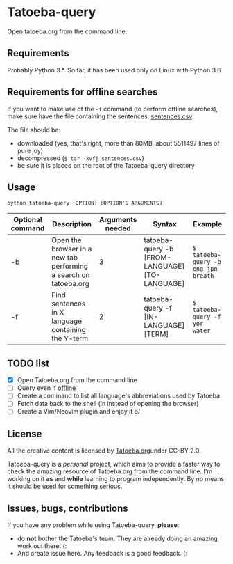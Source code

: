 # Tatoeba-query

Open tatoeba.org from the command line.

## Requirements 

Probably Python 3.\*. So far, it has been used only on Linux with Python 3.6.

## Requirements for offline searches

If you want to make use of the `-f` command (to perform offline searches), make
sure have the file containing the sentences:
[sentences.csv](http://downloads.tatoeba.org/exports/sentences.tar.bz2).

The file should be: 
- downloaded (yes, that's right, more than 80MB, about 5511497 lines of pure joy)
- decompressed (`$ tar -xvfj sentences.csv`)
- be sure it is placed on the root of the Tatoeba-query directory

## Usage 

```
python tatoeba-query [OPTION] [OPTION'S ARGUMENTS]
```

| Optional command | Description | Arguments needed | Syntax | Example |
|------------------|-------------|------------------|--------|---------|
| -b               | Open the browser in a new tab performing a search on tatoeba.org | 3 | tatoeba-query -b [FROM-LANGUAGE] [TO-LANGUAGE] | `$ tatoeba-query -b eng jpn breath` |
| -f               | Find sentences in X language containing the Y-term | 2 | tatoeba-query -f [IN-LANGUAGE] [TERM] | `$ tatoeba-query -f yor water` |


## TODO list

- [X] Open Tatoeba.org from the command line
- [ ] Query even if [offline](https://tatoeba.org/eng/downloads)
- [ ] Create a command to list all language's abbreviations used by Tatoeba
- [ ] Fetch data back to the shell (in instead of opening the browser)
- [ ] Create a Vim/Neovim plugin and enjoy it o/

## License

All the creative content is licensed by [Tatoeba.org](https://tatoeba.org)under CC-BY 2.0.

Tatoeba-query is a _personal_ project, which aims to provide a faster way to
check the amazing resource of Tatoeba.org from the command line. I'm working on
it **as** and **while** learning to program independently. By no means it should
be used for something serious.

## Issues, bugs, contributions

If you have any problem while using Tatoeba-query, **please**:

- do **not** bother the Tatoeba's team. They are already doing an amazing work
  out there. (:
- And create issue here. Any feedback is a good feedback. (:
